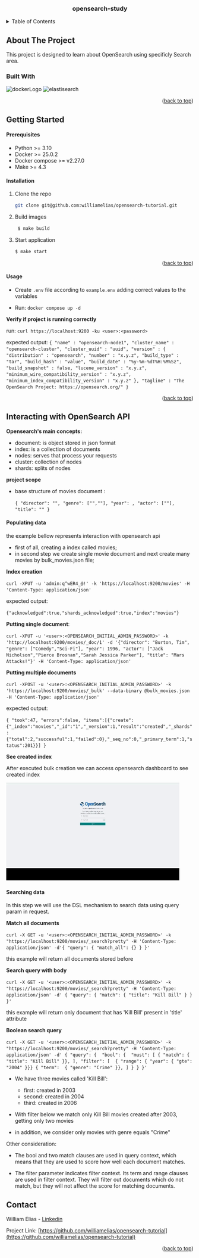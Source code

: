 <a name="readme-top"></a>

<!-- PROJECT LOGO -->
<br />
<div align="center">
  <a href="https://github.com/williamelias/opensearch-tutorial">
    <!-- <img src="images/logo.png" alt="Logo" width="80" height="80"> -->
  </a>

<h3 align="center">opensearch-study</h3>

</div>



<!-- TABLE OF CONTENTS -->
<details>
  <summary>Table of Contents</summary>
  <ol>
    <li>
      <a href="#about-the-project">About The Project</a>
      <ul>
        <li><a href="#built-with">Built With</a></li>
      </ul>
    </li>
    <li>
      <a href="#getting-started">Getting Started</a>
      <ul>
        <li><a href="#prerequisites">Prerequisites</a></li>
        <li><a href="#installation">Installation</a></li>
        <li><a href="#usage">Usage</a></li>
      </ul>
    </li>
    <li>
      <a href="#roadmap">Interacting with OpenSearch API</a>
      <ul>
        <li><a href="#Opensearch's main concepts"></a>Opensearch's main concepts</li>
        <li><a href="#Project Scope"></a>Project Scope</li>
        <li><a href="#Populating data"></a>Populating data</li>
        <li><a href="#Searching data"></a>Searching data</li>
      </ul>
    </li>
    <li><a href="#contact">Contact</a></li>
  </ol>
</details>



<!-- ABOUT THE PROJECT -->
## About The Project

This project is designed to learn about OpenSearch using specificly Search area.


### Built With

<div>
    <img src="https://www.docker.com/wp-content/uploads/2023/08/logo-guide-logos-2.svg" alt="dockerLogo" width="100"/>
    <img src="https://upload.wikimedia.org/wikipedia/commons/f/f4/Elasticsearch_logo.svg" alt="elastisearch" width="100"/>
</div>

<p align="right">(<a href="#readme-top">back to top</a>)</p>


<!-- GETTING STARTED -->
## Getting Started

#### Prerequisites

* Python >= 3.10
* Docker >= 25.0.2
* Docker compose >= v2.27.0
* Make >= 4.3

#### Installation


1. Clone the repo
   ```sh
   git clone git@github.com:williamelias/opensearch-tutorial.git
   ```
2. Build images
   ```sh
    $ make build
   ```
3. Start application
   ```sh
   $ make start
   ```


<p align="right">(<a href="#readme-top">back to top</a>)</p>


<!-- USAGE EXAMPLES -->
#### Usage

- Create `.env` file according to `example.env` adding correct values to the variables

- Run: `docker compose up -d`

**Verify if project is running correctly**  

  run: `curl https://localhost:9200 -ku <user>:<password>`

  expected output:
    `
    {
      "name" : "opensearch-node1",
      "cluster_name" : "opensearch-cluster",
      "cluster_uuid" : "uuid",
      "version" : {
        "distribution" : "opensearch",
        "number" : "x.y.z",
        "build_type" : "tar",
        "build_hash" : "value",
        "build_date" : "%y-%m-%dT%H:%M%Sz",
        "build_snapshot" : false,
        "lucene_version" : "x.y.z",
        "minimum_wire_compatibility_version" : "x.y.z",
        "minimum_index_compatibility_version" : "x.y.z"
      },
      "tagline" : "The OpenSearch Project: https://opensearch.org/"
    }
    `

<p align="right">(<a href="#readme-top">back to top</a>)</p>


## Interacting with OpenSearch API

**Opensearch's main concepts:**

- document: is object stored in json format
- index: is a collection of documents
- nodes: serves that process your requests
- cluster: collection of nodes
- shards: splits of nodes

**project scope**

- base structure of  movies document :

  `{
      "director": "",
      "genre": ["",""],
      "year": ,
      "actor": [""],
      "title": ""
  }`


#### Populating data

the example bellow represents interaction with opensearch api

- first of all, creating a index called movies;
- in second step we create single movie document and next create many movies by bulk_movies.json file;

**Index creation**

`curl -XPUT -u 'admin:q^wER4_@!' -k 'https://localhost:9200/movies' -H 'Content-Type: application/json'`

expected output: 

`{"acknowledged":true,"shards_acknowledged":true,"index":"movies"}`

**Putting single document**:

`curl -XPUT -u '<user>:<OPENSEARCH_INITIAL_ADMIN_PASSWORD>' -k  'http://localhost:9200/movies/_doc/1' -d '{"director": "Burton, Tim", "genre": ["Comedy","Sci-Fi"], "year": 1996, "actor": ["Jack Nicholson","Pierce Brosnan","Sarah Jessica Parker"], "title": "Mars Attacks!"}' -H 'Content-Type: application/json'`

**Putting multiple documents**

`curl -XPOST -u '<user>:<OPENSEARCH_INITIAL_ADMIN_PASSWORD>' -k 'https://localhost:9200/movies/_bulk' --data-binary @bulk_movies.json -H 'Content-Type: application/json'`

expected output:

`{
    "took":47,
    "errors":false,
    "items":[{"create":{"_index":"movies","_id":"1","_version":1,"result":"created","_shards":{"total":2,"successful":1,"failed":0},"_seq_no":0,"_primary_term":1,"status":201}}]
}`

**See created index**

After executed bulk creation we can access opensearch dashboard to see created index

![verifyindex](./static/gif/verify_index_creation.gif)


#### Searching data

In this step we will use the DSL mechanism to search data using query param in request.

**Match all documents**

  `curl -X GET -u '<user>:<OPENSEARCH_INITIAL_ADMIN_PASSWORD>' -k "https://localhost:9200/movies/_search?pretty" -H 'Content-Type: application/json' -d'{
    "query": {
      "match_all": {}
    }
  }'`

this example will return all documents stored before

**Search query with body**

  `curl -X GET -u '<user>:<OPENSEARCH_INITIAL_ADMIN_PASSWORD>' -k "https://localhost:9200/movies/_search?pretty" -H 'Content-Type: application/json' -d'
  {
    "query": {
      "match": {
        "title": "Kill Bill"
      }
    }
  }'`

this example will return only document that has 'Kill Bill' present in 'title' attribute



**Boolean search query**

`curl -X GET -u '<user>:<OPENSEARCH_INITIAL_ADMIN_PASSWORD>' -k "https://localhost:9200/movies/_search?pretty" -H 'Content-Type: application/json' -d'
  {
      "query": { 
          "bool": { 
          "must": [
              { "match": { "title": "Kill Bill" }},
          ],
          "filter": [ 
              { "range": { "year": { "gte": "2004" }}}
              { "term":  { "genre": "Crime" }},
          ]
          }
      }
  }'`

  - We have three movies called 'Kill Bill':
    - first: created in 2003
    - second: created in 2004
    - third: created in 2006
  
  - With filter below we match only Kill Bill movies created after 2003, getting only two movies

  - in addition, we consider only movies with genre equals "Crime"

  Other consideration:

  - The bool and two match clauses are used in query context, which means that they are used to score how well each document matches.

  - The filter parameter indicates filter context. Its term and range clauses are used in filter context. They will filter out documents which do not match, but they will not affect the score for matching documents.

<!-- CONTACT -->
## Contact

William Elias - [Linkedin](https://www.linkedin.com/in/william-a-101694102/)

Project Link: [https://github.com/williamelias/opensearch-tutorial](https://github.com/williamelias/opensearch-tutorial)

<p align="right">(<a href="#readme-top">back to top</a>)</p>


<!-- MARKDOWN LINKS & IMAGES -->
<!-- https://www.markdownguide.org/basic-syntax/#reference-style-links -->
[OpenSearch]: https://opensearch.org/platform/search/index.html

[aws openSearch]: https://github.com/johnny-chivers/amazon-opensearch-service
